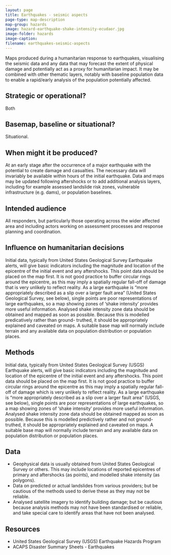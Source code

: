 ```yaml
---
layout: page
title: Earthquakes - seismic aspects
page-type: map-description
map-group: hazards
image: hazard-earthquake-shake-intensity-ecudaor.jpg
image-folder: hazards
image-caption: 
filename: earthquakes-seismic-aspects
---
```


Maps produced during a humanitarian response to earthquakes, visualising the seismic data and any data that may forecast the extent of physical damage and potentially act as a proxy for humanitarian impact. It may be combined with other thematic layers, notably with baseline population data to enable a rapid/early analysis of the population potentially affected.

## Strategic or operational?

Both

## Basemap, baseline or situational?

Situational.

## When might it be produced?

At an early stage after the occurrence of a major earthquake with the potential to create damage and casualties. The necessary data will invariably be available within hours of the initial earthquake. Data and maps may be updated following aftershocks or to add additional analysis layers, including for example assessed landslide risk zones, vulnerable infrastructure \(e.g. dams\), or population baselines.

## Intended audience

All responders, but particularly those operating across the wider affected area and including actors working on assessment processes and response planning and coordination.

## Influence on humanitarian decisions

Initial data, typically from United States Geological Survey Earthquake alerts, will give basic indicators including the magnitude and location of the epicentre of the initial event and any aftershocks. This point data should be placed on the map first. It is not good practice to buffer circular rings around the epicentre, as this may imply a spatially regular fall-off of damage that is very unlikely to reflect reality. As a large earthquake is “more appropriately described as a slip over a larger fault area” \(United States Geological Survey, see below\), single points are poor representations of large earthquakes, so a map showing zones of ‘shake intensity’ provides more useful information. Analysed shake intensity zone data should be obtained and mapped as soon as possible. Because this is modelled predicatively rather than ground- truthed, it should be appropriately explained and caveated on maps. A suitable base map will normally include terrain and any available data on population distribution or population places.

## Methods

Initial data, typically from United States Geological Survey \(USGS\) Earthquake alerts, will give basic indicators including the magnitude and location of the epicentre of the initial event and any aftershocks. This point data should be placed on the map first. It is not good practice to buffer circular rings around the epicentre as this may imply a spatially regular fall-off of damage which is very unlikely to reflect reality. As a large earthquake is “more appropriately described as a slip over a larger fault area” \(USGS, see below\), single points are poor representations of large earthquakes, so a map showing zones of ‘shake intensity’ provides more useful information. Analysed shake intensity zone data should be obtained mapped as soon as possible. Because this is modelled predictively rather and not ground-truthed, it should be appropriately explained and caveated on maps. A suitable base map will normally include terrain and any available data on population distribution or population places.

## Data

* Geophysical data is usually obtained from United States Geological Survey or others. This may include locations of reported epicentres of primary and aftershocks \(as points\), and modelled shake intensity \(as polygons\).
* Data on predicted or actual landslides from various providers; but be cautious of the methods used to derive these as they may not be reliable.
* Analysed satellite imagery to identify building damage; but be cautious because analysis methods may not have been standardised or reliable, and take special care to identify areas that have not been analysed.

## Resources

* United States Geological Survey \(USGS\) Earthquake Hazards Program
* ACAPS Disaster Summary Sheets - Earthquakes

